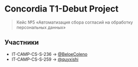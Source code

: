 # Concordia T1-Debut Project
> Кейс №5 «Автоматизация сбора согласий на обработку персональных данных»

## Участники
* IT-CAMP-CS-S-236 -> [@BeloeColeno](https://github.com/BeloeColeno)
* IT-CAMP-CS-S-259 -> [@quyxishi](https://github.com/quyxishi)
